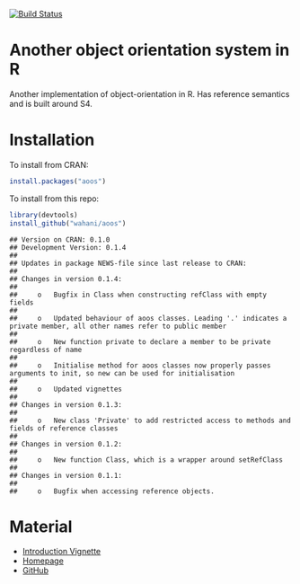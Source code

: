 [![Build Status](https://travis-ci.org/wahani/aoos.png?branch=master)](https://travis-ci.org/wahani/aoos)

# Another object orientation system in R
Another implementation of object-orientation in R. Has reference semantics and is built around S4.

# Installation
To install from CRAN:

```r
install.packages("aoos")
```

To install from this repo:

```r
library(devtools)
install_github("wahani/aoos")
```


```
## Version on CRAN: 0.1.0 
## Development Version: 0.1.4 
## 
## Updates in package NEWS-file since last release to CRAN:
## 
## Changes in version 0.1.4:
## 
##     o   Bugfix in Class when constructing refClass with empty fields
## 
##     o   Updated behaviour of aoos classes. Leading '.' indicates a private member, all other names refer to public member
## 
##     o   New function private to declare a member to be private regardless of name
## 
##     o   Initialise method for aoos classes now properly passes arguments to init, so new can be used for initialisation
## 
##     o   Updated vignettes
## 
## Changes in version 0.1.3:
## 
##     o   New class 'Private' to add restricted access to methods and fields of reference classes
## 
## Changes in version 0.1.2:
## 
##     o   New function Class, which is a wrapper around setRefClass
## 
## Changes in version 0.1.1:
## 
##     o   Bugfix when accessing reference objects.
```

# Material

- [Introduction Vignette](https://wahani.github.io/aoos/vignettes/Introduction.html)
- [Homepage](https://wahani.github.io/aoos)
- [GitHub](https://github.com/wahani/aoos)
